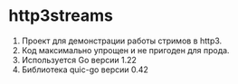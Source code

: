 # http3streams

1. Проект для демонстрации работы стримов в http3. 
2. Код максимально упрощен и не пригоден для прода.
3. Используется Go версии 1.22
4. Библиотека quic-go версии 0.42